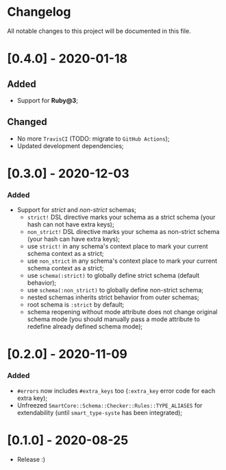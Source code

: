 # Changelog
All notable changes to this project will be documented in this file.

# [0.4.0] - 2020-01-18
## Added
- Support for **Ruby@3**;

## Changed
- No more `TravisCI` (TODO: migrate to `GitHub Actions`);
- Updated development dependencies;

# [0.3.0] - 2020-12-03
### Added
- Support for *strict* and *non-strict* schemas;
  - `strict!` DSL directive marks your schema as a strict schema (your hash can not have extra keys);
  - `non_strict!` DSL directive marks your schema as non-strict schema (your hash can have extra keys);
  - use `strict!` in any schema's context place to mark your current schema context as a strict;
  - use `non_strict` in any schema's context place to mark your current schema context as a strict;
  - use `schema(:strict)` to globally define strict schema (default behavior);
  - use `schema(:non_strict)` to globally define non-strict schema;
  - nested schemas inherits strict behavior from outer schemas;
  - root schema is `:strict` by default;
  - schema reopening without mode attribute does not change original schema mode
    (you should manually pass a mode attribute to redefine already defined schema mode);

# [0.2.0] - 2020-11-09
### Added
- `#errors` now includes `#extra_keys` too (`:extra_key` error code for each extra key);
- Unfreezed `SmartCore::Schema::Checker::Rules::TYPE_ALIASES` for extendability (until `smart_type-syste` has been integrated);

# [0.1.0] - 2020-08-25

- Release :)
